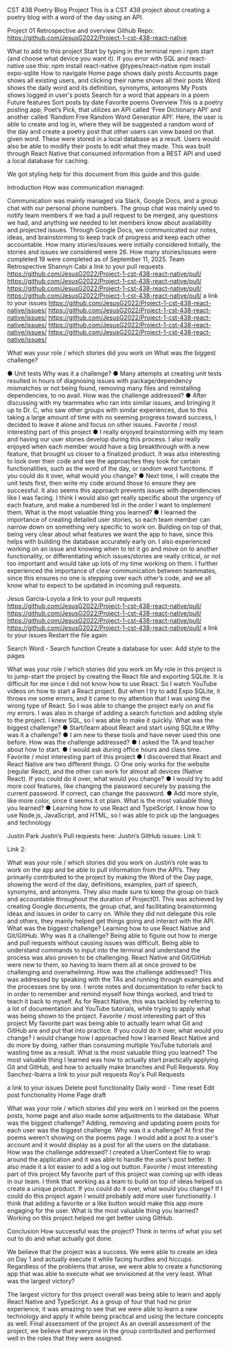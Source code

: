 CST 438 Poetry Blog Project
This is a CST 438 project about creating a poetry blog with a word of the day using an API.

Project 01 Retrospective and overview
Github Repo: https://github.com/JesusG2022/Project-1-cst-438-react-native

What to add to this project
Start by typing in the terminal
npm i
npm start (and choose what device you want it).
If you error with SQL and react-native use this:
npm install react-native @types/react-native
npm install expo-sqlite
How to navigate
Home page shows daily posts
Accounts page shows all existing users, and clicking their name shows all their posts
Word shows the daily word and its definition, synonyms, antonyms
My Posts shows logged in user's posts
Search for a word that appears in a poem
Future features
Sort posts by date
Favorite poems
Overview
This is a poetry posting app, Poet’s Pick, that utilizes an API called ‘Free Dictionary API’ and
another called ‘Random Free Random Word Generator API’. Here, the user is able to create
and log in, where they will be suggested a random word of the day and create a poetry post that
other users can view based on that given word. These were stored in a local database as a
result. Users would also be able to modify their posts to edit what they made. This was built
through React Native that consumed information from a REST API and used a local database
for caching.

We got styling help for this document from this guide and this guide.

Introduction
How was communication managed:

Communication was mainly managed via Slack, Google Docs, and a group chat with our
personal phone numbers. The group chat was mainly used to notify team members if we
had a pull request to be merged, any questions we had, and anything we needed to let
members know about availability and projected issues.
Through Google Docs, we communicated our notes, ideas, and brainstorming to keep
track of progress and keep each other accountable.
How many stories/issues were initially considered
Initially, the stories and issues we considered were 26.
How many stories/issues were completed
19 were completed as of September 11, 2025.
Team Retrospective
Shannyn Cabi
a link to your pull requests
https://github.com/JesusG2022/Project-1-cst-438-react-native/pull/
https://github.com/JesusG2022/Project-1-cst-438-react-native/pull/
https://github.com/JesusG2022/Project-1-cst-438-react-native/pull/
https://github.com/JesusG2022/Project-1-cst-438-react-native/pull/
a link to your issues
https://github.com/JesusG2022/Project-1-cst-438-react-native/issues/
https://github.com/JesusG2022/Project-1-cst-438-react-native/issues/
https://github.com/JesusG2022/Project-1-cst-438-react-native/issues/
https://github.com/JesusG2022/Project-1-cst-438-react-native/issues/
https://github.com/JesusG2022/Project-1-cst-438-react-native/issues/

What was your role / which stories did you work on
What was the biggest challenge?

● Unit tests
Why was it a challenge?
● Many attempts at creating unit tests resulted in hours of diagnosing issues with
package/dependency mismatches or not being found, removing many files and
reinstalling dependencies, to no avail.
How was the challenge addressed?
● After discussing with my teammates who ran into similar issues, and bringing it up to Dr.
C, who saw other groups with similar experiences, due to this taking a large amount of
time with no seeming progress toward success, I decided to leave it alone and focus on
other issues.
Favorite / most interesting part of this project
● I really enjoyed brainstorming with my team and having our user stories develop during
this process. I also really enjoyed when each member would have a big breakthrough
with a new feature, that brought us closer to a finalized product. It was also interesting to
look over their code and see the approaches they took for certain functionalities, such as
the word of the day, or random word functions.
If you could do it over, what would you change?
● Next time, I will create the unit tests first, then write my code around those to ensure they
are successful. It also seems this approach prevents issues with dependencies like I was
facing. I think I would also get really specific about the urgency of each feature, and
make a numbered list in the order I want to implement them.
What is the most valuable thing you learned?
● I learned the importance of creating detailed user stories, so each team member can
narrow down on something very specific to work on. Building on top of that, being very
clear about what features we want the app to have, since this helps with building the
database accurately early on. I also experienced working on an issue and knowing when
to let it go and move on to another functionality, or differentiating which issues/stories are
really critical, or not too important and would take up lots of my time working on them. I
further experienced the importance of clear communication between teammates, since
this ensures no one is stepping over each other’s code, and we all know what to expect
to be updated in incoming pull requests.

Jesus Garcia-Loyola
a link to your pull requests
https://github.com/JesusG2022/Project-1-cst-438-react-native/pull/
https://github.com/JesusG2022/Project-1-cst-438-react-native/pull/
https://github.com/JesusG2022/Project-1-cst-438-react-native/pull/
https://github.com/JesusG2022/Project-1-cst-438-react-native/pull/
a link to your issues
Restart the file again

Search Word - Search function
Create a database for user.
Add style to the pages

What was your role / which stories did you work on
My role in this project is to jump-start the project by creating the React file and exporting SQLite.
It is difficult for me since I did not know how to use React. So I watch YouTube videos on how to
start a React project. But when I try to add Expo SQLite, it throws me some errors, and it came
to my attention that I was using the wrong type of React. So I was able to change the project
early on and fix my errors. I was also in charge of adding a search function and adding style to
the project. I knew SQL, so I was able to make it quickly.
What was the biggest challenge?
● Start/learn about React and start using SQLite.e
Why was it a challenge?
● I am new to these tools and have never used this one before.
How was the challenge addressed?
● I asked the TA and teacher about how to start.
● I would ask during office hours and class time.
Favorite / most interesting part of this project
● I discovered that React and React Native are two different things.
○ One only works for the website (regular React), and the other can work for almost
all devices (Native React).
If you could do it over, what would you change?
● I would try to add more cool features, like changing the password securely by passing
the current password. If correct, can change the password.
● Add more style, like more color, since it seems it ot plain.
What is the most valuable thing you learned?
● Learning how to use React and TypeScript. I know how to use Node.js, JavaScript, and
HTML, so I was able to pick up the languages and technology

Justin Park
Justin’s Pull requests here:
Justin’s GitHub issues:
Link 1:

Link 2:

What was your role / which stories did you work on
Justin’s role was to work on the app and be able to pull information from the API’s. They
primarily contributed to the project by making the Word of the Day page, showing the
word of the day, definitions, examples, part of speech, synonyms, and antonyms. They
also made sure to keep the group on track and accountable throughout the duration of
Project01. This was achieved by creating Google documents, the group chat, and
facilitating brainstorming ideas and issues in order to carry on. While they did not
delegate this role and others, they mainly helped get things going and interact with the
API.
What was the biggest challenge?
Learning how to use React Native and Git/GitHub.
Why was it a challenge?
Being able to figure out how to merge and pull requests without causing issues was
difficult. Being able to understand commands to input into the terminal and understand
the process was also proven to be challenging. React Native and Git/GitHub were new
to them, so having to learn them all at once proved to be challenging and overwhelming.
How was the challenge addressed?
This was addressed by speaking with the TAs and running through examples and the
processes one by one. I wrote notes and documentation to refer back to in order to
remember and remind myself how things worked, and tried to teach it back to myself.
As for React Native, this was tackled by referring to a lot of documentation and YouTube
tutorials, while trying to apply what was being shown to the project.
Favorite / most interesting part of this project
My favorite part was being able to actually learn what Git and GitHub are and put that
into practice.
If you could do it over, what would you change?
I would change how I approached how I learned React Native and do more by doing,
rather than consuming multiple YouTube tutorials and wasting time as a result.
What is the most valuable thing you learned?
The most valuable thing I learned was how to actually start practically applying Git and
GitHub, and how to actually make branches and Pull Requests.
Roy Sanchez-Ibarra
a link to your pull requests
Roy's Pull Requests

a link to your issues
Delete post functionality
Daily word - Time reset
Edit post functionality
Home Page draft

What was your role / which stories did you work on
I worked on the poems posts, home page and also made some adjustments to the database.
What was the biggest challenge?
Adding, removing and updating poem posts for each user was the biggest challenge.
Why was it a challenge?
At first the poems weren’t showing on the poems page. I would add a post to a user's account
and it would display as a post for all the users on the database.
How was the challenge addressed?
I created a UserContext file to wrap around the application and it was able to handle the user’s
post better. It also made it a lot easier to add a log out button.
Favorite / most interesting part of this project
My favorite part of this project was coming up with ideas in our team. I think that working as a
team to build on top of ideas helped us create a unique product.
If you could do it over, what would you change?
If I could do this project again I would probably add more user functionality. I think that adding a
favorite or a like button would make this app more engaging for the user.
What is the most valuable thing you learned?
Working on this project helped me get better using GitHub.

Conclusion
How successful was the project?
Think in terms of what you set out to do and what actually got done.

We believe that the project was a success. We were able to create an idea on Day 1 and
actually execute it while facing hurdles and hiccups. Regardless of the problems that
arose, we were able to create a functioning app that was able to execute what we
envisioned at the very least.
What was the largest victory?

The largest victory for this project overall was being able to learn and apply React Native
and TypeScript. As a group of four that had no prior experience, it was amazing to see
that we were able to learn a new technology and apply it while being practical and using
the lecture concepts as well.
Final assessment of the project
As an overall assessment of the project, we believe that everyone in the group
contributed and performed well in the roles that they were assigned.
